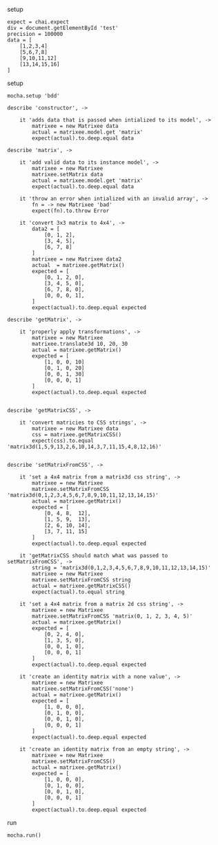 setup

	expect = chai.expect
	div = document.getElementById 'test'
	precision = 100000
	data = [
		[1,2,3,4]
		[5,6,7,8]
		[9,10,11,12]
		[13,14,15,16]
	]

setup

	mocha.setup 'bdd'

	describe 'constructor', ->

		it 'adds data that is passed when intialized to its model', ->
			matrixee = new Matrixee data
			actual = matrixee.model.get 'matrix'
			expect(actual).to.deep.equal data

	describe 'matrix', ->

		it 'add valid data to its instance model', ->
			matrixee = new Matrixee
			matrixee.setMatrix data
			actual = matrixee.model.get 'matrix'
			expect(actual).to.deep.equal data

		it 'throw an error when intialized with an invalid array', ->
			fn = -> new Matrixee 'bad'
			expect(fn).to.throw Error

		it 'convert 3x3 matrix to 4x4', ->
			data2 = [
				[0, 1, 2],
				[3, 4, 5],
				[6, 7, 8]
			]
			matrixee = new Matrixee data2
			actual  = matrixee.getMatrix()
			expected = [
				[0, 1, 2, 0],
				[3, 4, 5, 0],
				[6, 7, 8, 0],
				[0, 0, 0, 1],
			]
			expect(actual).to.deep.equal expected

	describe 'getMatrix', ->

		it 'properly apply transformations', ->
			matrixee = new Matrixee
			matrixee.translate3d 10, 20, 30
			actual = matrixee.getMatrix()
			expected = [
				[1, 0, 0, 10]
				[0, 1, 0, 20]
				[0, 0, 1, 30]
				[0, 0, 0, 1]
			]
			expect(actual).to.deep.equal expected


	describe 'getMatrixCSS', ->

		it 'convert matricies to CSS strings', ->
			matrixee = new Matrixee data
			css = matrixee.getMatrixCSS()
			expect(css).to.equal 'matrix3d(1,5,9,13,2,6,10,14,3,7,11,15,4,8,12,16)'


	describe 'setMatrixFromCSS', ->

		it 'set a 4x4 matrix from a matrix3d css string', ->
			matrixee = new Matrixee
			matrixee.setMatrixFromCSS 'matrix3d(0,1,2,3,4,5,6,7,8,9,10,11,12,13,14,15)'
			actual = matrixee.getMatrix()
			expected = [
				[0, 4, 8,  12],
				[1, 5, 9,  13],
				[2, 6, 10, 14],
				[3, 7, 11, 15]
			]
			expect(actual).to.deep.equal expected

		it 'getMatrixCSS should match what was passed to setMatrixFromCSS', ->
			string = 'matrix3d(0,1,2,3,4,5,6,7,8,9,10,11,12,13,14,15)'
			matrixee = new Matrixee
			matrixee.setMatrixFromCSS string
			actual = matrixee.getMatrixCSS()
			expect(actual).to.equal string

		it 'set a 4x4 matrix from a matrix 2d css string', ->
			matrixee = new Matrixee
			matrixee.setMatrixFromCSS 'matrix(0, 1, 2, 3, 4, 5)'
			actual = matrixee.getMatrix()
			expected = [
				[0, 2, 4, 0],
				[1, 3, 5, 0],
				[0, 0, 1, 0],
				[0, 0, 0, 1]
			]
			expect(actual).to.deep.equal expected

		it 'create an identity matrix with a none value', ->
			matrixee = new Matrixee
			matrixee.setMatrixFromCSS('none')
			actual = matrixee.getMatrix()
			expected = [
				[1, 0, 0, 0],
				[0, 1, 0, 0],
				[0, 0, 1, 0],
				[0, 0, 0, 1]
			]
			expect(actual).to.deep.equal expected

		it 'create an identity matrix from an empty string', ->
			matrixee = new Matrixee
			matrixee.setMatrixFromCSS()
			actual = matrixee.getMatrix()
			expected = [
				[1, 0, 0, 0],
				[0, 1, 0, 0],
				[0, 0, 1, 0],
				[0, 0, 0, 1]
			]
			expect(actual).to.deep.equal expected

run

	mocha.run()
